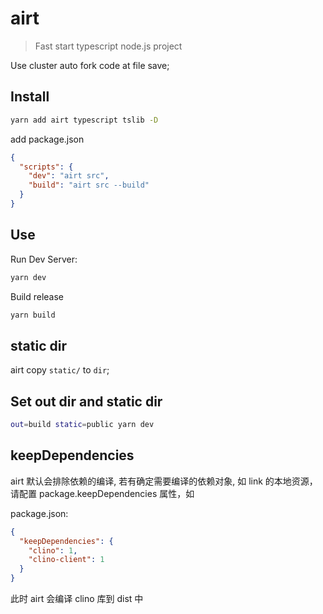 # airt

> Fast start typescript node.js project

Use cluster auto fork code at file save;

## Install

```sh
yarn add airt typescript tslib -D
```

add package.json

```json
{
  "scripts": {
    "dev": "airt src",
    "build": "airt src --build"
  }
}
```

## Use

Run Dev Server:

```sh
yarn dev
```

Build release

```sh
yarn build
```

## static dir

airt copy `static/` to `dir`;

## Set out dir and static dir

```sh
out=build static=public yarn dev
```

## keepDependencies

airt 默认会排除依赖的编译, 若有确定需要编译的依赖对象, 如 link 的本地资源，请配置 package.keepDependencies 属性，如

package.json:

```json
{
  "keepDependencies": {
    "clino": 1,
    "clino-client": 1
  }
}
```

此时 airt 会编译 clino 库到 dist 中
